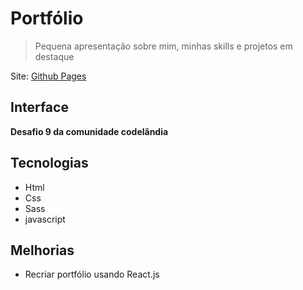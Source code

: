 # Portfólio

> Pequena apresentação sobre mim, minhas skills e projetos em destaque

Site: [Github Pages](https://vini54.github.io/Portfolio/)

## Interface

**Desafio 9 da comunidade codelândia**

## Tecnologias
- Html
- Css
- Sass
- javascript

## Melhorias
- Recriar portfólio usando React.js